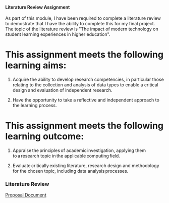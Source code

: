 #### Literature Review Assignment

As part of this module, I have been required to complete a literature review to demostrate that I have the ability to complete this for my final project. The topic of the literature review is "The impact of modern technology on student learning experiences in higher education".

# This assignment meets the following learning aims:

1) Acquire the ability to develop research competencies, in particular those relating to the collection and analysis of data types to enable a critical design and evaluation of independent research.

2) Have the opportunity to take a reflective and independent approach to the learning process.

# This assignment meets the following learning outcome:

1) Appraise the principles of academic investigation, applying them to a research topic in the applicable computing field.

2) Evaluate critically existing literature, research design and methodology for the chosen topic, including data analysis processes.

   

### Literature Review 

[Proposal Document](/pdf/design_proposal.pdf)


